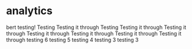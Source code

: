 # analytics
bert testing!
Testing
Testing it through
Testing
Testing it through
Testing it through
Testing it through
Testing it through
Testing it through
Testing it through
testing 6
testing 5
testing 4
testing 3
testing 3
